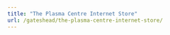 ```yaml
---
title: "The Plasma Centre Internet Store"
url: /gateshead/the-plasma-centre-internet-store/
---
```

